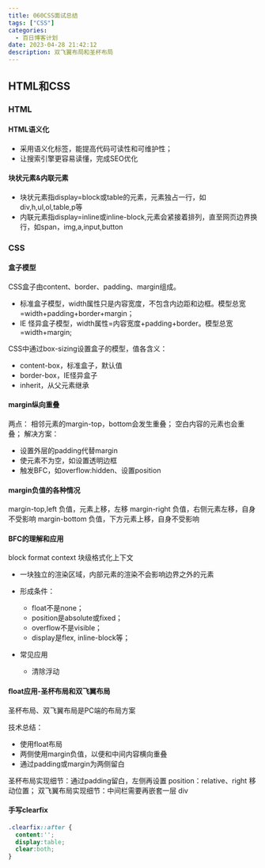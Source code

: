 ```yaml
---
title: 060CSS面试总结
tags: ["CSS"]
categories:
  - 百日博客计划
date: 2023-04-28 21:42:12
description: 双飞翼布局和圣杯布局
---
```


## HTML和CSS

### HTML

#### HTML语义化

- 采用语义化标签，能提高代码可读性和可维护性；
- 让搜索引擎更容易读懂，完成SEO优化

#### 块状元素&内联元素

- 块状元素指display=block或table的元素，元素独占一行，如div,h,ul,ol,table,p等
- 内联元素指display=inline或inline-block,元素会紧接着排列，直至网页边界换行，如span，img,a,input,button

### CSS

#### 盒子模型

CSS盒子由content、border、padding、margin组成。
- 标准盒子模型，width属性只是内容宽度，不包含内边距和边框。模型总宽=width+padding+border+margin；
- IE 怪异盒子模型，width属性=内容宽度+padding+border。模型总宽=width+margin;

CSS中通过box-sizing设置盒子的模型，值各含义：
- content-box，标准盒子，默认值
- border-box，IE怪异盒子
- inherit，从父元素继承

#### margin纵向重叠

两点：
相邻元素的margin-top，bottom会发生重叠；
空白内容的元素也会重叠；
解决方案：
- 设置外层的padding代替margin
- 使元素不为空，如设置透明边框
- 触发BFC，如overflow:hidden、设置position

#### margin负值的各种情况

margin-top,left 负值，元素上移，左移
margin-right 负值，右侧元素左移，自身不受影响
margin-bottom 负值，下方元素上移，自身不受影响

#### BFC的理解和应用

block format context 块级格式化上下文
- 一块独立的渲染区域，内部元素的渲染不会影响边界之外的元素
- 形成条件：
  - float不是none；
  - position是absolute或fixed；
  - overflow不是visible；
  - display是flex, inline-block等；

- 常见应用
  - 清除浮动

#### float应用-圣杯布局和双飞翼布局

圣杯布局、双飞翼布局是PC端的布局方案

技术总结：
- 使用float布局
- 两侧使用margin负值，以便和中间内容横向重叠
- 通过padding或margin为两侧留白

圣杯布局实现细节：通过padding留白，左侧再设置 position：relative、right 移动位置；
双飞翼布局实现细节：中间栏需要再嵌套一层 div

#### 手写clearfix

```css
.clearfix::after {
  content:'';
  display:table;
  clear:both;
}
```